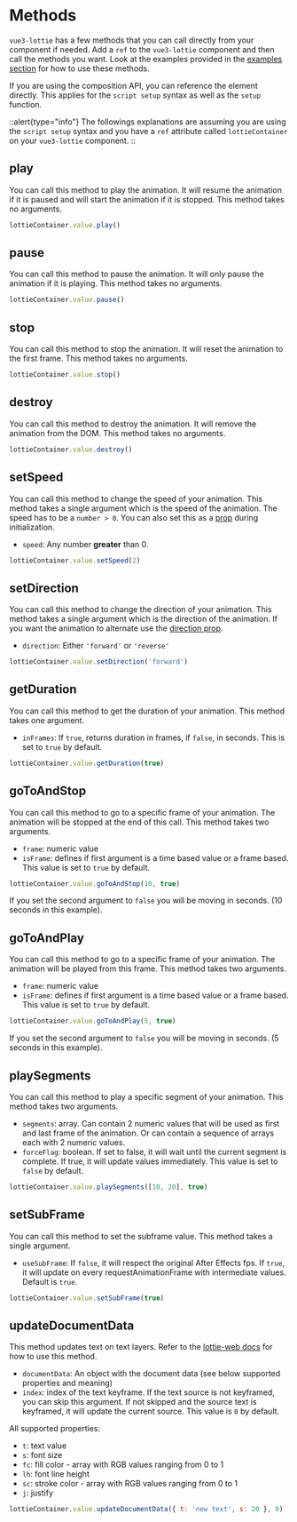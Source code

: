 # Methods

`vue3-lottie` has a few methods that you can call directly from your component if needed. Add a `ref` to the `vue3-lottie` component and then call the methods you want. Look at the examples provided in the [examples section](/examples#controlling-the-animation) for how to use these methods.

If you are using the composition API, you can reference the element directly. This applies for the `script setup` syntax as well as the `setup` function.

::alert{type="info"}
The followings explanations are assuming you are using the `script setup` syntax and you have a `ref` attribute called `lottieContainer` on your `vue3-lottie` component.
::

## play

You can call this method to play the animation. It will resume the animation if it is paused and will start the animation if it is stopped. This method takes no arguments.

```js
lottieContainer.value.play()
```

## pause

You can call this method to pause the animation. It will only pause the animation if it is playing. This method takes no arguments.

```js
lottieContainer.value.pause()
```

## stop

You can call this method to stop the animation. It will reset the animation to the first frame. This method takes no arguments.

```js
lottieContainer.value.stop()
```

## destroy

You can call this method to destroy the animation. It will remove the animation from the DOM. This method takes no arguments.

```js
lottieContainer.value.destroy()
```

## setSpeed

You can call this method to change the speed of your animation. This method takes a single argument which is the speed of the animation. The speed has to be a `number > 0`. You can also set this as a [prop](/api/props#speed) during initialization.

- `speed`: Any number **greater** than 0.

```js
lottieContainer.value.setSpeed(2)
```

## setDirection

You can call this method to change the direction of your animation. This method takes a single argument which is the direction of the animation. If you want the animation to alternate use the [direction prop](/api/props#direction).

- `direction`: Either `'forward'` or `'reverse'`

```js
lottieContainer.value.setDirection('forward')
```

## getDuration

You can call this method to get the duration of your animation. This method takes one argument.

- `inFrames`: If `true`, returns duration in frames, if `false`, in seconds. This is set to `true` by default.

```js
lottieContainer.value.getDuration(true)
```

## goToAndStop

You can call this method to go to a specific frame of your animation. The animation will be stopped at the end of this call. This method takes two arguments.

- `frame`: numeric value
- `isFrame`: defines if first argument is a time based value or a frame based. This value is set to `true` by default.

```js
lottieContainer.value.goToAndStop(10, true)
```

If you set the second argument to `false` you will be moving in seconds. (10 seconds in this example).

## goToAndPlay

You can call this method to go to a specific frame of your animation. The animation will be played from this frame. This method takes two arguments.

- `frame`: numeric value
- `isFrame`: defines if first argument is a time based value or a frame based. This value is set to `true` by default.

```js
lottieContainer.value.goToAndPlay(5, true)
```

If you set the second argument to `false` you will be moving in seconds. (5 seconds in this example).

## playSegments

You can call this method to play a specific segment of your animation. This method takes two arguments.

- `segments`: array. Can contain 2 numeric values that will be used as first and last frame of the animation. Or can contain a sequence of arrays each with 2 numeric values.
- `forceFlag`: boolean. If set to false, it will wait until the current segment is complete. If true, it will update values immediately. This value is set to `false` by default.

```js
lottieContainer.value.playSegments([10, 20], true)
```

## setSubFrame

You can call this method to set the subframe value. This method takes a single argument.

- `useSubFrame`: If `false`, it will respect the original After Effects fps. If `true`, it will update on every requestAnimationFrame with intermediate values. Default is `true`.

```js
lottieContainer.value.setSubFrame(true)
```

## updateDocumentData

This method updates text on text layers. Refer to the [lottie-web docs](https://github.com/airbnb/lottie-web/wiki/TextLayer.updateDocumentData) for how to use this method.

- `documentData`: An object with the document data (see below supported properties and meaning)
- `index`: index of the text keyframe. If the text source is not keyframed, you can skip this argument. If not skipped and the source text is keyframed, it will update the current source. This value is `0` by default.

All supported properties:

- `t`: text value
- `s`: font size
- `fc`: fill color - array with RGB values ranging from 0 to 1
- `lh`: font line height
- `sc`: stroke color - array with RGB values ranging from 0 to 1
- `j`: justify

```js
lottieContainer.value.updateDocumentData({ t: 'new text', s: 20 }, 0)
```
